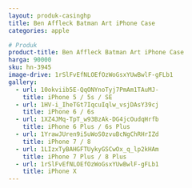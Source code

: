 ```yaml
---
layout: produk-casinghp
title: Ben Affleck Batman Art iPhone Case
categories: apple

# Produk
product-title: Ben Affleck Batman Art iPhone Case
harga: 90000
sku: hn-3945
image-drive: 1rSlFvEfNLOEfOzWoGsxYUwBwlF-gFLb1
gallery:
  - url: 10okviib5E-QqONYnoTyj7PmAm1TAuMJ-
    title: iPhone 5 / 5s / SE
  - url: 1HV-i_IheTGt7IqcuIqlw_vsjDAsY39cj
    title: iPhone 6 / 6s
  - url: 1XZ4JMq-TpT_w93BzAk-DG4jcOudqHrfb
    title: iPhone 6 Plus / 6s Plus
  - url: 1YrawJUren9i5uWoS0zvuBcNgChRHrIZd
    title: iPhone 7 / 8
  - url: 1LIzxTyBAHGFTUykyGSCwOx_q_lp2kHAm
    title: iPhone 7 Plus / 8 Plus
  - url: 1rSlFvEfNLOEfOzWoGsxYUwBwlF-gFLb1
    title: iPhone X
---
```

